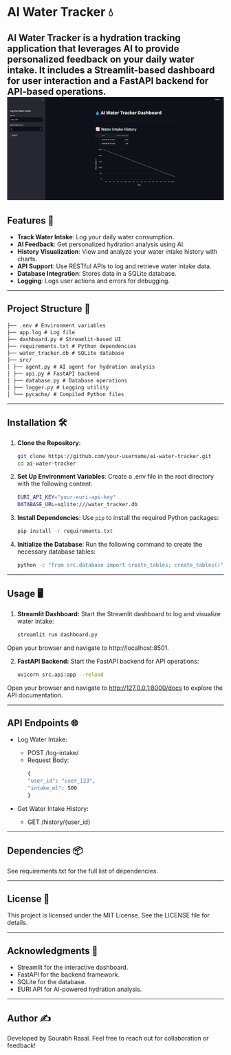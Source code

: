 # AI Water Tracker 💧

AI Water Tracker is a hydration tracking application that leverages AI to provide personalized feedback on your daily water intake. It includes a Streamlit-based dashboard for user interaction and a FastAPI backend for API-based operations.
![PREVIEW:](demo.png)
---

## Features 🚀

- **Track Water Intake**: Log your daily water consumption.
- **AI Feedback**: Get personalized hydration analysis using AI.
- **History Visualization**: View and analyze your water intake history with charts.
- **API Support**: Use RESTful APIs to log and retrieve water intake data.
- **Database Integration**: Stores data in a SQLite database.
- **Logging**: Logs user actions and errors for debugging.

---

## Project Structure 📂
```
├── .env # Environment variables 
├── app.log # Log file 
├── dashboard.py # Streamlit-based UI 
├── requirements.txt # Python dependencies 
├── water_tracker.db # SQLite database 
├── src/ 
│ ├── agent.py # AI agent for hydration analysis 
│ ├── api.py # FastAPI backend 
│ ├── database.py # Database operations 
│ ├── logger.py # Logging utility 
│ └── pycache/ # Compiled Python files
```
---

## Installation 🛠️

1. **Clone the Repository**:
   ```bash
   git clone https://github.com/your-username/ai-water-tracker.git
   cd ai-water-tracker

2. **Set Up Environment Variables**: Create a .env file in the root directory with the following content:
    ```bash
    EURI_API_KEY="your-euri-api-key" 
    DATABASE_URL=sqlite:///water_tracker.db


3. **Install Dependencies**:
    Use `pip` to install the required Python packages:
    ```bash
    pip install -r requirements.txt

4. **Initialize the Database**: Run the following command to create the necessary database tables:
    ```bash
    python -c "from src.database import create_tables; create_tables()"

---

## Usage 🖥️
1. **Streamlit Dashboard:**
    Start the Streamlit dashboard to log and visualize water intake:
    ```bash
    streamlit run dashboard.py

Open your browser and navigate to http://localhost:8501.

2. **FastAPI Backend:**
    Start the FastAPI backend for API operations:
    ```bash
    uvicorn src.api:app --reload

Open your browser and navigate to http://127.0.0.1:8000/docs to explore the API documentation.

---

## API Endpoints 🌐
- Log Water Intake:

    - POST /log-intake/
    - Request Body:
        ```bash
        {
        "user_id": "user_123",
        "intake_ml": 500
        }

- Get Water Intake History:
    - GET /history/{user_id}

---

## Dependencies 📦
See requirements.txt for the full list of dependencies.

---
## License 📜
This project is licensed under the MIT License. See the LICENSE file for details.

---
## Acknowledgments 🙌
- Streamlit for the interactive dashboard.
- FastAPI for the backend framework.
- SQLite for the database.
- EURI API for AI-powered hydration analysis.

---
## Author ✍️
Developed by Sourabh Rasal. Feel free to reach out for collaboration or feedback!